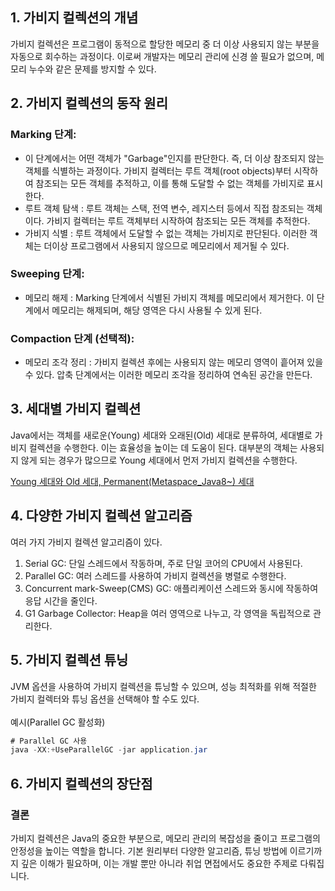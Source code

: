 
## 1. 가비지 컬렉션의 개념

가비지 컬렉션은 프로그램이 동적으로 할당한 메모리 중 더 이상 사용되지 않는 부분을 자동으로 회수하는 과정이다. 이로써 개발자는 메모리 관리에 신경 쓸 필요가 없으며, 메모리 누수와 같은 문제를 방지할 수 있다.

## 2. 가비지 컬렉션의 동작 원리

### **Marking 단계**: 
- 이 단계에서는 어떤 객체가 "Garbage"인지를 판단한다. 즉, 더 이상 참조되지 않는 객체를 식별하는 과정이다. 가비지 컬렉터는 루트 객체(root objects)부터 시작하여 참조되는 모든 객체를 추적하고, 이를 통해 도달할 수 없는 객체를 가비지로 표시한다. 
- 루트 객체 탐색 : 루트 객체는 스택, 전역 변수, 레지스터 등에서 직접 참조되는 객체이다. 가비지 컬렉터는 루트 객체부터 시작하여 참조되는 모든 객체를 추적한다.
- 가비지 식별 : 루트 객체에서 도달할 수 없는 객체는 가비지로 판단된다. 이러한 객체는 더이상 프로그램에서 사용되지 않으므로 메모리에서 제거될 수 있다.
### **Sweeping 단계**: 
- 메모리 해제 : Marking 단계에서 식별된 가비지 객체를 메모리에서 제거한다. 이 단계에서 메모리는 해제되며, 해당 영역은 다시 사용될 수 있게 된다.
### **Compaction 단계 (선택적)**: 
- 메모리 조각 정리 : 가비지 컬렉션 후에는 사용되지 않는 메모리 영역이 흩어져 있을 수 있다. 압축 단계에서는 이러한 메모리 조각을 정리하여 연속된 공간을 만든다.

## 3. 세대별 가비지 컬렉션

Java에서는 객체를 새로운(Young) 세대와 오래된(Old) 세대로 분류하여, 세대별로 가비지 컬렉션을 수행한다. 이는 효율성을 높이는 데 도움이 된다. 대부분의 객체는 사용되지 않게 되는 경우가 많으므로 Young 세대에서 먼저 가비지 컬렉션을 수행한다. 

[Young 세대와 Old 세대, Permanent(Metaspace_Java8~) 세대]()

## 4. 다양한 가비지 컬렉션 알고리즘

여러 가지 가비지 컬렉션 알고리즘이 있다.

1. Serial GC: 단일 스레드에서 작동하며, 주로 단일 코어의 CPU에서 사용된다.
2. Parallel GC: 여러 스레드를 사용하여 가비지 컬렉션을 병렬로 수행한다.
3. Concurrent mark-Sweep(CMS) GC: 애플리케이션 스레드와 동시에 작동하여 응답 시간을 줄인다.
4. G1 Garbage Collector: Heap을 여러 영역으로 나누고, 각 영역을 독립적으로 관리한다.

## 5. 가비지 컬렉션 튜닝

JVM 옵션을 사용하여 가비지 컬렉션을 튜닝할 수 있으며, 성능 최적화를 위해 적절한 가비지 컬렉터와 튜닝 옵션을 선택해야 할 수도 있다.
<br><br>예시(Parallel GC 활성화)
```java
# Parallel GC 사용
java -XX:+UseParallelGC -jar application.jar
```

## 6. 가비지 컬렉션의 장단점




### 결론

가비지 컬렉션은 Java의 중요한 부분으로, 메모리 관리의 복잡성을 줄이고 프로그램의 안정성을 높이는 역할을 합니다. 기본 원리부터 다양한 알고리즘, 튜닝 방법에 이르기까지 깊은 이해가 필요하며, 이는 개발 뿐만 아니라 취업 면접에서도 중요한 주제로 다뤄집니다.